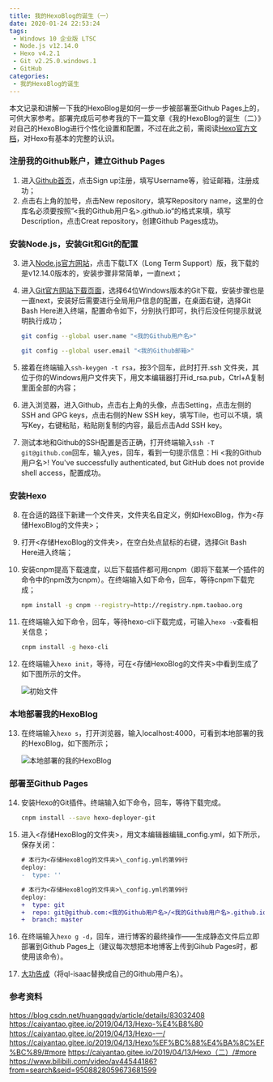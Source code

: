 ```yaml
---
title: 我的HexoBlog的诞生（一）
date: 2020-01-24 22:53:24
tags:
 - Windows 10 企业版 LTSC
 - Node.js v12.14.0
 - Hexo v4.2.1
 - Git v2.25.0.windows.1
 - GitHub
categories: 
 - 我的HexoBlog的诞生
---
```


本文记录和讲解一下我的HexoBlog是如何一步一步被部署至Github Pages上的，可供大家参考。部署完成后可参考我的下一篇文章《我的HexoBlog的诞生（二）》对自己的HexoBlog进行个性化设置和配置，不过在此之前，需阅读[Hexo官方文档](https://hexo.io/zh-cn/docs/)，对Hexo有基本的完整的认识。

<!--more-->

### 注册我的Github账户，建立Github Pages

1. 进入[Github首页](http://github.com/)，点击Sign up注册，填写Username等，验证邮箱，注册成功；
2. 点击右上角的加号，点击New repository，填写Repository name，这里的仓库名必须要按照”<我的Github用户名>.github.io“的格式来填，填写Description，点击Creat repository，创建Github Pages成功。

### 安装Node.js，安装Git和Git的配置

3. 进入[Node.js官方网站](https://nodejs.org/)，点击下载LTX（Long Term Support）版，我下载的是v12.14.0版本的，安装步骤非常简单，一直next；

4. 进入[Git官方网站下载页面](https://git-scm.com/downloads)，选择64位Windows版本的Git下载，安装步骤也是一直next，安装好后需要进行全局用户信息的配置，在桌面右键，选择Git Bash Here进入终端，配置命令如下，分别执行即可，执行后没任何提示就说明执行成功；

   ```bash
   git config --global user.name "<我的Github用户名>"
   ```

   ```bash
   git config --global user.email "<我的Github邮箱>"
   ```

5. 接着在终端输入`ssh-keygen -t rsa`，按3个回车，此时打开.ssh 文件夹，其位于你的Windows用户文件夹下，用文本编辑器打开id_rsa.pub，Ctrl+A复制里面全部的内容；

6. 进入浏览器，进入Github，点击右上角的头像，点击Setting，点击左侧的SSH and GPG keys，点击右侧的New SSH key，填写Tile，也可以不填，填写Key，右键粘贴，粘贴刚复制的内容，最后点击Add SSH key。

7. 测试本地和Github的SSH配置是否正确，打开终端输入`ssh -T git@github.com`回车，输入yes，回车，看到一句提示信息：Hi <我的Github用户名>! You've successfully authenticated, but GitHub does not provide shell access，配置成功。

### 安装Hexo

8. 在合适的路径下新建一个文件夹，文件夹名自定义，例如HexoBlog，作为<存储HexoBlog的文件夹>；

9. 打开<存储HexoBlog的文件夹>，在空白处点鼠标的右键，选择Git Bash Here进入终端；

10. 安装cnpm提高下载速度，以后下载插件都可用cnpm（即将下载某一个插件的命令中的npm改为cnpm）。在终端输入如下命令，回车，等待cnpm下载完成；

    ```bash
    npm install -g cnpm --registry=http://registry.npm.taobao.org
    ```

11. 在终端输入如下命令，回车，等待hexo-cli下载完成，可输入`hexo -v`查看相关信息；

    ```bash
    cnpm install -g hexo-cli
    ```

12. 在终端输入`hexo init`，等待，可在<存储HexoBlog的文件夹>中看到生成了如下图所示的文件。

    ![初始文件](https://image.ql-isaac.cn/初始文件.png)

### 本地部署我的HexoBlog

13. 在终端输入`hexo s`，打开浏览器，输入localhost:4000，可看到本地部署的我的HexoBlog，如下图所示；

    ![本地部署的我的HexoBlog](https://image.ql-isaac.cn/本地部署的我的HexoBlog.png)

### 部署至Github Pages

14. 安装Hexo的Git插件。终端输入如下命令，回车，等待下载完成。

    ```bash
    cnpm install --save hexo-deployer-git
    ```

15. 进入<存储HexoBlog的文件夹>，用文本编辑器编辑_config.yml，如下所示，保存关闭：

    ```diff
    # 本行为<存储HexoBlog的文件夹>\_config.yml的第99行
    deploy:  
    -  type: ''
    ```

    ```diff
    # 本行为<存储HexoBlog的文件夹>\_config.yml的第99行
    deploy:  
    +  type: git  
    +  repo: git@github.com:<我的Github用户名>/<我的Github用户名>.github.io.git         
    +  branch: master
    ```

16. 在终端输入`hexo g -d`，回车，进行博客的最终操作——生成静态文件后立即部署到Github Pages上（建议每次想把本地博客上传到Gihub Pages时，都使用该命令）。

17. [大功告成](https://ql-isaac.github.io)（将ql-isaac替换成自己的Github用户名）。


### 参考资料

https://blog.csdn.net/huangqqdy/article/details/83032408
https://caiyantao.gitee.io/2019/04/13/Hexo-%E4%B8%80
https://caiyantao.gitee.io/2019/04/13/Hexo-一/
https://caiyantao.gitee.io/2019/04/13/Hexo%EF%BC%88%E4%BA%8C%EF%BC%89/#more
https://caiyantao.gitee.io/2019/04/13/Hexo（二）/#more
https://www.bilibili.com/video/av44544186?from=search&seid=9508828059673681599